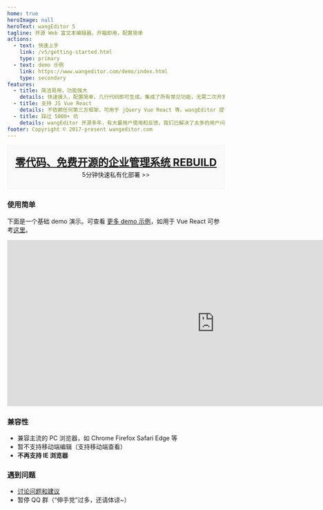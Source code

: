 ```yaml
---
home: true
heroImage: null
heroText: wangEditor 5
tagline: 开源 Web 富文本编辑器，开箱即用，配置简单
actions:
  - text: 快速上手
    link: /v5/getting-started.html
    type: primary
  - text: demo 示例
    link: https://www.wangeditor.com/demo/index.html
    type: secondary
features:
  - title: 简洁易用，功能强大
    details: 快速接入，配置简单，几行代码即可生成。集成了所有常见功能，无需二次开发。在 Vue React 也可以快速接入。
  - title: 支持 JS Vue React
    details: 不依赖任何第三方框架，可用于 jQuery Vue React 等。wangEditor 提供了官方的 Vue React 组件。
  - title: 踩过 5000+ 坑
    details: wangEditor 开源多年，有大量用户使用和反馈，我们已解决了太多的用户问题（详见 github issues）。
footer: Copyright © 2017-present wangeditor.com
---
```


<!-- 赞助 -->
<!-- <div style="border: 1px solid #f1f1f1; position: relative; text-align: center; height: 100px; background: #f9f9f9">
  <a
    href="https://www.huashuiai.com/join?from=wangeditor"
    target="_blank"
    style="display: block; margin-top: 20px; font-size: 24px;"
  >
    前端学 Node 全栈和 AI 开发，可加入【划水AI】项目研发小组
  </a>
  <span style="line-height: 1.8">wangEditor 作者（双越老师）开发，复杂项目，真实上线（非本地 demo），持续维护升级。此处报名有优惠 >></span>
</div> -->
<div style="border: 1px solid #f1f1f1; position: relative; text-align: center; height: 100px; background: #f9f9f9">
  <a
    href="https://getrebuild.com/?utm_medium=editor-25e&hmsr=editor-25e"
    target="_blank"
    style="display: block; margin-top: 20px; font-size: 24px;font-weight:bold"
  >
    零代码、免费开源的企业管理系统 REBUILD
  </a >
  <span style="line-height: 1.8">5分钟快速私有化部署 >></span>
</div>

### 使用简单

下面是一个基础 demo 演示。可查看 [更多 demo 示例](https://www.wangeditor.com/demo/index.html)，如用于 Vue React 可参考[这里](/v5/for-frame.html)。

<!-- 编辑器 demo -->
<iframe
  style="border: 0; width: 960px; height: 385px; overflow: hidden;"
  src="https://www.wangeditor.com/demo/demo-for-home.html">
</iframe>

### 兼容性

- 兼容主流的 PC 浏览器，如 Chrome Firefox Safari Edge 等
- 暂不支持移动端编辑（支持移动端查看）
- **不再支持 IE 浏览器**

### 遇到问题

- [讨论问题和建议](https://github.com/wangeditor-team/wangEditor/issues)
- 暂停 QQ 群（“伸手党”过多，还请体谅~）
